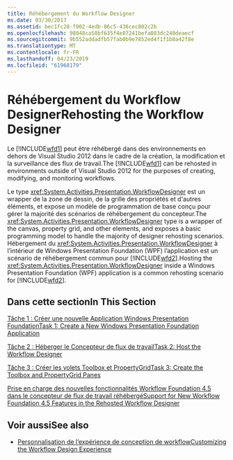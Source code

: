 ```yaml
---
title: Réhébergement du Workflow Designer
ms.date: 03/30/2017
ms.assetid: bec1fc28-f902-4edb-86c5-436cec802c2b
ms.openlocfilehash: 98048ca58bf635f4e87241befa083dc240deaecf
ms.sourcegitcommit: 9b552addadfb57fab0b9e7852ed4f1f1b8a42f8e
ms.translationtype: MT
ms.contentlocale: fr-FR
ms.lasthandoff: 04/23/2019
ms.locfileid: "61968179"
---
```

# <a name="rehosting-the-workflow-designer"></a><span data-ttu-id="8e9ec-102">Réhébergement du Workflow Designer</span><span class="sxs-lookup"><span data-stu-id="8e9ec-102">Rehosting the Workflow Designer</span></span>
<span data-ttu-id="8e9ec-103">Le [!INCLUDE[wfd1](../../../includes/wfd1-md.md)] peut être réhébergé dans des environnements en dehors de Visual Studio 2012 dans le cadre de la création, la modification et la surveillance des flux de travail.</span><span class="sxs-lookup"><span data-stu-id="8e9ec-103">The [!INCLUDE[wfd1](../../../includes/wfd1-md.md)] can be rehosted in environments outside of Visual Studio 2012 for the purposes of creating, modifying, and monitoring workflows.</span></span>

 <span data-ttu-id="8e9ec-104">Le type <xref:System.Activities.Presentation.WorkflowDesigner> est un wrapper de la zone de dessin, de la grille des propriétés et d'autres éléments, et expose un modèle de programmation de base conçu pour gérer la majorité des scénarios de réhébergement du concepteur.</span><span class="sxs-lookup"><span data-stu-id="8e9ec-104">The <xref:System.Activities.Presentation.WorkflowDesigner> type is a wrapper of the canvas, property grid, and other elements, and exposes a basic programming model to handle the majority of designer rehosting scenarios.</span></span> <span data-ttu-id="8e9ec-105">Hébergement du <xref:System.Activities.Presentation.WorkflowDesigner> à l’intérieur de Windows Presentation Foundation (WPF) l’application est un scénario de réhébergement commun pour [!INCLUDE[wfd2](../../../includes/wfd2-md.md)].</span><span class="sxs-lookup"><span data-stu-id="8e9ec-105">Hosting the <xref:System.Activities.Presentation.WorkflowDesigner> inside a Windows Presentation Foundation (WPF) application is a common rehosting scenario for [!INCLUDE[wfd2](../../../includes/wfd2-md.md)].</span></span>

## <a name="in-this-section"></a><span data-ttu-id="8e9ec-106">Dans cette section</span><span class="sxs-lookup"><span data-stu-id="8e9ec-106">In This Section</span></span>
 [<span data-ttu-id="8e9ec-107">Tâche 1 : Créer une nouvelle Application Windows Presentation Foundation</span><span class="sxs-lookup"><span data-stu-id="8e9ec-107">Task 1: Create a New Windows Presentation Foundation Application</span></span>](task-1-create-a-new-wpf-app.md)

 [<span data-ttu-id="8e9ec-108">Tâche 2 : Héberger le Concepteur de flux de travail</span><span class="sxs-lookup"><span data-stu-id="8e9ec-108">Task 2: Host the Workflow Designer</span></span>](task-2-host-the-workflow-designer.md)

 [<span data-ttu-id="8e9ec-109">Tâche 3 : Créer les volets Toolbox et PropertyGrid</span><span class="sxs-lookup"><span data-stu-id="8e9ec-109">Task 3: Create the Toolbox and PropertyGrid Panes</span></span>](task-3-create-the-toolbox-and-propertygrid-panes.md)

 [<span data-ttu-id="8e9ec-110">Prise en charge des nouvelles fonctionnalités Workflow Foundation 4.5 dans le concepteur de flux de travail réhébergé</span><span class="sxs-lookup"><span data-stu-id="8e9ec-110">Support for New Workflow Foundation 4.5 Features in the Rehosted Workflow Designer</span></span>](wf-features-in-the-rehosted-workflow-designer.md)

## <a name="see-also"></a><span data-ttu-id="8e9ec-111">Voir aussi</span><span class="sxs-lookup"><span data-stu-id="8e9ec-111">See also</span></span>

- [<span data-ttu-id="8e9ec-112">Personnalisation de l’expérience de conception de workflow</span><span class="sxs-lookup"><span data-stu-id="8e9ec-112">Customizing the Workflow Design Experience</span></span>](customizing-the-workflow-design-experience.md)

